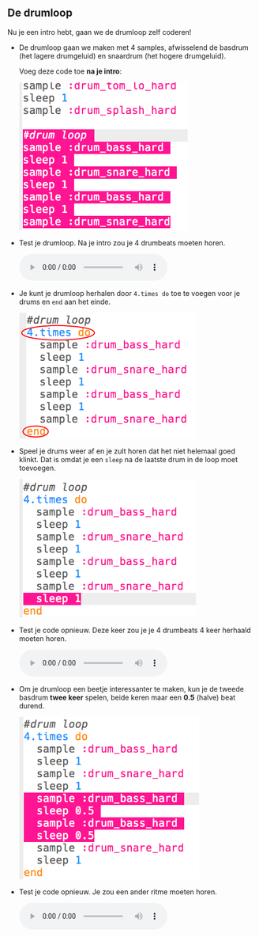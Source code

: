 ## De drumloop

Nu je een intro hebt, gaan we de drumloop zelf coderen!

+ De drumloop gaan we maken met 4 samples, afwisselend de basdrum (het lagere drumgeluid) en snaardrum (het hogere drumgeluid).
    
    Voeg deze code toe **na je intro**:
    
    ![schermafbeelding](images/drum-main.png)

+ Test je drumloop. Na je intro zou je 4 drumbeats moeten horen.
    
    <div id="audio-preview" class="pdf-hidden">
    <audio controls preload> 
      <source src="resources/drums-loop-1.mp3" type="audio/mpeg"> 
    Je browser ondersteunt het <code>audio</code>-element niet. 
    </audio>
    </div>
+ Je kunt je drumloop herhalen door `4.times do` toe te voegen voor je drums en `end` aan het einde.
    
    ![schermafbeelding](images/drum-loop-bug.png)

+ Speel je drums weer af en je zult horen dat het niet helemaal goed klinkt. Dat is omdat je een `sleep` na de laatste drum in de loop moet toevoegen.
    
    ![schermafbeelding](images/drum-loop-fix.png)

+ Test je code opnieuw. Deze keer zou je je 4 drumbeats 4 keer herhaald moeten horen.
    
    <div id="audio-preview" class="pdf-hidden">
    <audio controls preload> 
      <source src="resources/drums-loop-2.mp3" type="audio/mpeg"> 
    Je browser ondersteunt het <code>audio</code>-element niet. 
    </audio>
    </div>
+ Om je drumloop een beetje interessanter te maken, kun je de tweede basdrum **twee keer** spelen, beide keren maar een **0.5** (halve) beat durend.
    
    ![schermafbeelding](images/drum-loop-double.png)

+ Test je code opnieuw. Je zou een ander ritme moeten horen.
    
    <div id="audio-preview" class="pdf-hidden">
    <audio controls preload> 
      <source src="resources/drums-loop-3.mp3" type="audio/mpeg"> 
    Je browser ondersteunt het <code>audio</code>-element niet. 
    </audio>
    </div>